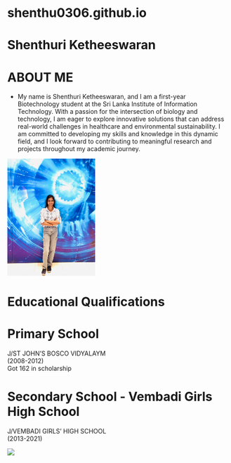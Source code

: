 # shenthu0306.github.io

# Shenthuri Ketheeswaran


# ABOUT ME
* My name is Shenthuri Ketheeswaran, and I am a first-year Biotechnology student at the Sri Lanka Institute of Information Technology. With a passion for the intersection of biology and technology, I am eager to explore innovative solutions that can address real-world challenges in healthcare and environmental sustainability. I am committed to developing my skills and knowledge in this dynamic field, and I look forward to contributing to meaningful research and projects throughout my academic journey. 

<img src="image1.jpg" alt="drawing" width="200"/>


# Educational Qualifications
<h1>Primary School</h1>
<p> J/ST JOHN’S BOSCO VIDYALAYM<br>
 (2008-2012)
<br> Got 162 in scholarship</p>
<h1>Secondary School - Vembadi Girls High School</h1>
<p>J/VEMBADI GIRLS’ HIGH SCHOOL<br>
 (2013-2021)</p>


![](/images/matrix_results.png)
